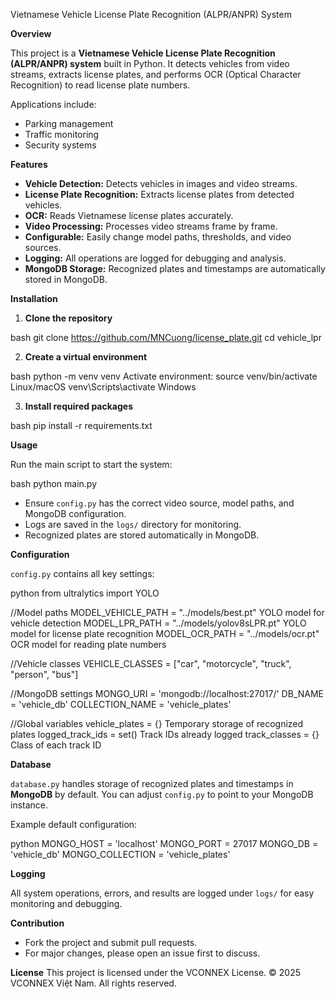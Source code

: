  Vietnamese Vehicle License Plate Recognition (ALPR/ANPR) System

 **Overview**

This project is a **Vietnamese Vehicle License Plate Recognition (ALPR/ANPR) system** built in Python.
It detects vehicles from video streams, extracts license plates, and performs OCR (Optical Character Recognition) to read license plate numbers.

Applications include:

- Parking management
- Traffic monitoring
- Security systems


 **Features**

- **Vehicle Detection:** Detects vehicles in images and video streams.
- **License Plate Recognition:** Extracts license plates from detected vehicles.
- **OCR:** Reads Vietnamese license plates accurately.
- **Video Processing:** Processes video streams frame by frame.
- **Configurable:** Easily change model paths, thresholds, and video sources.
- **Logging:** All operations are logged for debugging and analysis.
- **MongoDB Storage:** Recognized plates and timestamps are automatically stored in MongoDB.


 **Installation**

1. **Clone the repository**

bash
git clone https://github.com/MNCuong/license_plate.git
cd vehicle_lpr


2. **Create a virtual environment**

bash
python -m venv venv
 Activate environment:
source venv/bin/activate    Linux/macOS
venv\Scripts\activate       Windows


3. **Install required packages**

bash
pip install -r requirements.txt


 **Usage**

Run the main script to start the system:

bash
python main.py


- Ensure `config.py` has the correct video source, model paths, and MongoDB configuration.
- Logs are saved in the `logs/` directory for monitoring.
- Recognized plates are stored automatically in MongoDB.


 **Configuration**

`config.py` contains all key settings:

python
from ultralytics import YOLO

//Model paths
MODEL_VEHICLE_PATH = "../models/best.pt"        YOLO model for vehicle detection
MODEL_LPR_PATH = "../models/yolov8sLPR.pt"     YOLO model for license plate recognition
MODEL_OCR_PATH = "../models/ocr.pt"            OCR model for reading plate numbers

//Vehicle classes
VEHICLE_CLASSES = ["car", "motorcycle", "truck", "person", "bus"]

//MongoDB settings
MONGO_URI = 'mongodb://localhost:27017/'
DB_NAME = 'vehicle_db'
COLLECTION_NAME = 'vehicle_plates'

//Global variables
vehicle_plates = {}        Temporary storage of recognized plates
logged_track_ids = set()   Track IDs already logged
track_classes = {}         Class of each track ID


 **Database**

`database.py` handles storage of recognized plates and timestamps in **MongoDB** by default.
You can adjust `config.py` to point to your MongoDB instance.

Example default configuration:

python
MONGO_HOST = 'localhost'
MONGO_PORT = 27017
MONGO_DB = 'vehicle_db'
MONGO_COLLECTION = 'vehicle_plates'


 **Logging**

All system operations, errors, and results are logged under `logs/` for easy monitoring and debugging.

 **Contribution**

- Fork the project and submit pull requests.
- For major changes, please open an issue first to discuss.

 **License**
This project is licensed under the VCONNEX License.
© 2025 VCONNEX Việt Nam. All rights reserved.
